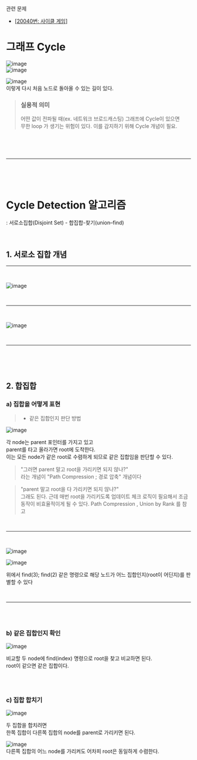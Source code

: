 관련 문제   
- [\[20040번: 사이클 게임\]](https://www.acmicpc.net/problem/20040)  
  
# 그래프 Cycle  

![image](https://github.com/PhysicksKim/TIL/assets/101965836/35e28145-eb67-4070-a243-da267100a39b)  
![image](https://github.com/PhysicksKim/TIL/assets/101965836/93fe15be-38fe-4b7b-82f5-3021e9dfeb4c)  
    
![image](https://github.com/PhysicksKim/TIL/assets/101965836/0ad1fe76-a01b-46cb-809e-b538aa144dac)  
이렇게 다시 처음 노드로 돌아올 수 있는 길이 있다.  
  
> ### 실용적 의미
> 어떤 값이 전파될 때(ex. 네트워크 브로드캐스팅) 그래프에 Cycle이 있으면   
> 무한 loop 가 생기는 위험이 있다. 이를 감지하기 위해 Cycle 개념이 필요.  

<br><br><br>  

---

<br><br><br>  

# Cycle Detection 알고리즘  
: 서로소집합(Disjoint Set) - 합집합-찾기(union–find)   

<br>  
  
## 1. 서로소 집합 개념  

---

<br>

![image](https://github.com/PhysicksKim/TIL/assets/101965836/b21675b9-5c88-472f-849f-6d59d13ef3d9)    

<br>
   
---

<br>
   
![image](https://github.com/PhysicksKim/TIL/assets/101965836/3693a950-c8c7-4368-a55f-ce17daeb1e9b)   

<br>
  
---
  
<br><br><br>

## 2. 합집합  

### a) 집합을 어떻게 표현
> + 같은 집합인지 판단 방법     
  
![image](https://github.com/PhysicksKim/TIL/assets/101965836/0887cec2-6209-47f9-ba91-345782a8102a)  

각 node는 parent 포인터를 가지고 있고  
parent를 타고 올라가면 root에 도착한다.  
이는 모든 node가 같은 root로 수렴하게 되므로 같은 집합임을 판단할 수 있다.  
    
> "그러면 parent 말고 root을 가리키면 되지 않나?"    
> 라는 개념이 "Path Compression ; 경로 압축" 개념이다   
    
> "parent 말고 root을 다 가리키면 되지 않나?"    
> 그래도 된다. 근데 매번 root을 가리키도록 업데이트 체크 로직이 필요해서 조금 동작이 비효율적이게 될 수 있다.
> Path Compression , Union by Rank 를 참고  
  
<br>  

---

<br>

![image](https://github.com/PhysicksKim/TIL/assets/101965836/c5b3e0ba-787f-460b-9034-977873a5785d)  
  
![image](https://github.com/PhysicksKim/TIL/assets/101965836/32775289-b3a6-4235-bb36-be773633b1b7)
  
위에서 find(3); find(2) 같은 명령으로 해당 노드가 어느 집합인지(root이 어딘지)를 판별할 수 있다    
  
<br>  
  
---  
  
<br><br>

### b) 같은 집합인지 확인  
  
![image](https://github.com/PhysicksKim/TIL/assets/101965836/6e7bc78f-c511-4884-b8c7-c03f7f6fc760)  
  
비교할 두 node에 find(index) 명령으로 root을 찾고 비교하면 된다.  
root이 같으면 같은 집합이다.  

<br><br>
  
### c) 집합 합치기  
  
![image](https://github.com/PhysicksKim/TIL/assets/101965836/f31c0d58-680b-4feb-beb8-f7af01ccb182)  
  
두 집합을 합치려면   
한쪽 집합이 다른쪽 집합의 node를 parent로 가리키면 된다.  
  
![image](https://github.com/PhysicksKim/TIL/assets/101965836/bf6f166a-8fa9-4060-a1a9-0b1e7c72e4e7)  
다른쪽 집합의 어느 node를 가리켜도 어차피 root은 동일하게 수렴한다.  
